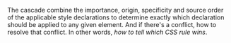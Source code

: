 The cascade combine the importance, origin, specificity and source order of the applicable style declarations to determine exactly which declaration should be applied to any given element. And if there's a conflict, how to resolve that conflict. In other words, *how to tell which CSS rule wins*. 